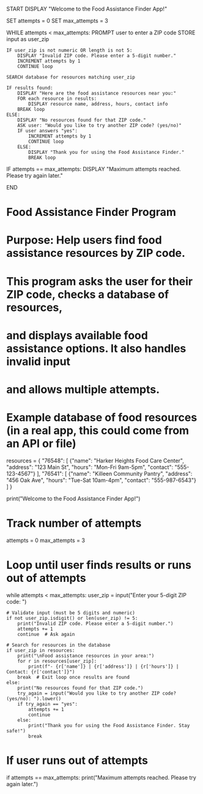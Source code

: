 START
DISPLAY "Welcome to the Food Assistance Finder App!"

SET attempts = 0
SET max_attempts = 3

WHILE attempts < max_attempts:
    PROMPT user to enter a ZIP code
    STORE input as user_zip

    IF user_zip is not numeric OR length is not 5:
        DISPLAY "Invalid ZIP code. Please enter a 5-digit number."
        INCREMENT attempts by 1
        CONTINUE loop

    SEARCH database for resources matching user_zip

    IF results found:
        DISPLAY "Here are the food assistance resources near you:"
        FOR each resource in results:
            DISPLAY resource name, address, hours, contact info
        BREAK loop
    ELSE:
        DISPLAY "No resources found for that ZIP code."
        ASK user: "Would you like to try another ZIP code? (yes/no)"
        IF user answers "yes":
            INCREMENT attempts by 1
            CONTINUE loop
        ELSE:
            DISPLAY "Thank you for using the Food Assistance Finder."
            BREAK loop

IF attempts == max_attempts:
    DISPLAY "Maximum attempts reached. Please try again later."

END

# Food Assistance Finder Program
# Purpose: Help users find food assistance resources by ZIP code.
# This program asks the user for their ZIP code, checks a database of resources,
# and displays available food assistance options. It also handles invalid input
# and allows multiple attempts.

# Example database of food resources (in a real app, this could come from an API or file)
resources = {
    "76548": [
        {"name": "Harker Heights Food Care Center", 
         "address": "123 Main St", 
         "hours": "Mon-Fri 9am-5pm", 
         "contact": "555-123-4567"}
    ],
    "76541": [
        {"name": "Killeen Community Pantry", 
         "address": "456 Oak Ave", 
         "hours": "Tue-Sat 10am-4pm", 
         "contact": "555-987-6543"}
    ]
}

print("Welcome to the Food Assistance Finder App!")

# Track number of attempts
attempts = 0
max_attempts = 3

# Loop until user finds results or runs out of attempts
while attempts < max_attempts:
    user_zip = input("Enter your 5-digit ZIP code: ")

    # Validate input (must be 5 digits and numeric)
    if not user_zip.isdigit() or len(user_zip) != 5:
        print("Invalid ZIP code. Please enter a 5-digit number.")
        attempts += 1
        continue  # Ask again

    # Search for resources in the database
    if user_zip in resources:
        print("\nFood assistance resources in your area:")
        for r in resources[user_zip]:
            print(f"- {r['name']} | {r['address']} | {r['hours']} | Contact: {r['contact']}")
        break  # Exit loop once results are found
    else:
        print("No resources found for that ZIP code.")
        try_again = input("Would you like to try another ZIP code? (yes/no): ").lower()
        if try_again == "yes":
            attempts += 1
            continue
        else:
            print("Thank you for using the Food Assistance Finder. Stay safe!")
            break

# If user runs out of attempts
if attempts == max_attempts:
    print("Maximum attempts reached. Please try again later.")

